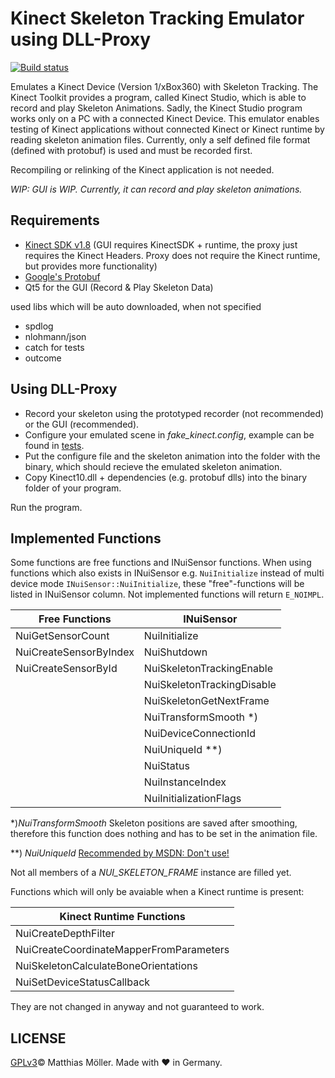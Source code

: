 ﻿# Kinect Skeleton Tracking Emulator using DLL-Proxy

[![Build status](https://ci.appveyor.com/api/projects/status/or1c1gl2kpycc2i9?svg=true)](https://ci.appveyor.com/project/TinyTinni/kinectfaker)


Emulates a Kinect Device (Version 1/xBox360) with Skeleton Tracking.
The Kinect Toolkit provides a program, called Kinect Studio, which is able to record
and play Skeleton Animations. Sadly, the Kinect Studio program works only
on a PC with a connected Kinect Device.
This emulator enables testing of Kinect applications without connected Kinect 
or Kinect runtime by reading skeleton animation files.
Currently, only a self defined file format (defined with protobuf) is used and
must be recorded first.

Recompiling or relinking of the Kinect application is not needed.

_WIP: GUI is WIP. Currently, it can record and play skeleton animations._

## Requirements
- [Kinect SDK v1.8](https://www.microsoft.com/en-us/download/details.aspx?id=40278) (GUI requires KinectSDK + runtime, the proxy just requires the Kinect Headers. Proxy does not require the Kinect runtime, but provides more functionality)
- [Google's Protobuf](https://github.com/google/protobuf)
- Qt5 for the GUI (Record & Play Skeleton Data)

used libs which will be auto downloaded, when not specified
- spdlog
- nlohmann/json
- catch for tests
- outcome

## Using DLL-Proxy
- Record your skeleton using the prototyped recorder (not recommended) or the GUI (recommended).
- Configure your emulated scene in _fake_kinect.config_, example can be found in [tests](.tests/fake_kinect.config).
- Put the configure file and the skeleton animation into the folder with the binary, which should recieve the emulated
skeleton animation.
- Copy Kinect10.dll + dependencies (e.g. protobuf dlls) into the binary folder of your program.

Run the program.

## Implemented Functions
Some functions are free functions and INuiSensor functions.
When using functions which also exists in INuiSensor e.g. `NuiInitialize` instead of multi device mode `INuiSensor::NuiInitialize`,
these "free"-functions will be listed in INuiSensor column.
Not implemented functions will return `E_NOIMPL`.


| Free Functions        | INuiSensor        |
|---------------------- |-------------------|
|NuiGetSensorCount      |NuiInitialize
|NuiCreateSensorByIndex |NuiShutdown
|NuiCreateSensorById    |NuiSkeletonTrackingEnable 
|                       |NuiSkeletonTrackingDisable
|                       |NuiSkeletonGetNextFrame 
|                       |NuiTransformSmooth *) 
|                       |NuiDeviceConnectionId 
|                       |NuiUniqueId **) 
|                       |NuiStatus 
|                       |NuiInstanceIndex
|                       |NuiInitializationFlags

*)_NuiTransformSmooth_ Skeleton positions are saved after smoothing, therefore this function does nothing and has to be set in the animation file. 

**) _NuiUniqueId_ [Recommended by MSDN: Don't use!](https://msdn.microsoft.com/en-us/library/hh973101.aspx)

Not all members of a _NUI_SKELETON_FRAME_ instance are filled yet.

Functions which will only be avaiable when a Kinect runtime is present:

| Kinect Runtime Functions  |
|---------------------------|
|NuiCreateDepthFilter       |
|NuiCreateCoordinateMapperFromParameters|
|NuiSkeletonCalculateBoneOrientations|
|NuiSetDeviceStatusCallback|

They are not changed in anyway and not guaranteed to work.

## LICENSE
[GPLv3](./License)© Matthias Möller. Made with ♥ in Germany.
